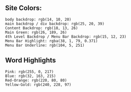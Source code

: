 ## Site Colors:
    body backdrop: rgb(14, 10, 20)
    main backdrop / div backdrop: rgb(25, 20, 39)
    Content Backdrop: rgb(18, 13, 26)
    Main Green: rgb(26, 189, 26)
    4th Level Backdrop / Menu Bar Backdrop: rgb(15, 12, 23)
    Menu Bar Highlight: rgba(38, 1, 79, 0.371)
    Menu Bar Underline: rgb(104, 5, 251)
## Word Highlights 
    Pink: rgb(255, 0, 217)
    Blue: rgb(32, 163, 215)
    Red-Orange: rgb(220, 80, 80)
    Yellow-Gold: rgb(240, 228, 97)